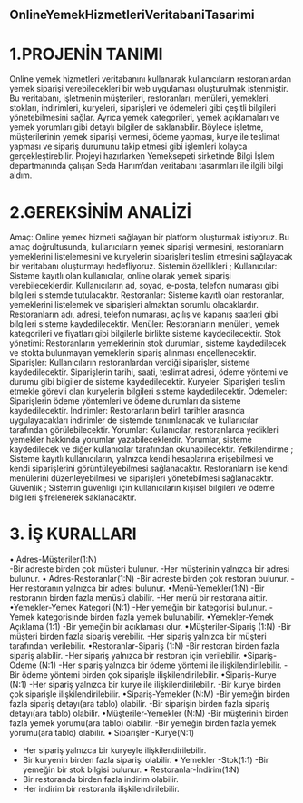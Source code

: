 ## OnlineYemekHizmetleriVeritabaniTasarimi
# 1.PROJENİN TANIMI
 Online yemek hizmetleri veritabanını kullanarak kullanıcıların 
restoranlardan yemek siparişi verebilecekleri bir web uygulaması 
oluşturulmak istenmiştir. Bu veritabanı, işletmenin müşterileri, 
restoranları, menüleri, yemekleri, stokları, indirimleri, kuryeleri, 
siparişleri ve ödemeleri gibi çeşitli bilgileri yönetebilmesini sağlar. 
Ayrıca yemek kategorileri, yemek açıklamaları ve yemek yorumları gibi 
detaylı bilgiler de saklanabilir. Böylece işletme, müşterilerinin yemek 
siparişi vermesi, ödeme yapması, kurye ile teslimat yapması ve sipariş 
durumunu takip etmesi gibi işlemleri kolayca gerçekleştirebilir.
 Projeyi hazırlarken Yemeksepeti şirketinde Bilgi İşlem departmanında 
çalışan Seda Hanım’dan veritabanı tasarımları ile ilgili bilgi aldım.
 
 # 2.GEREKSİNİM ANALİZİ
Amaç: Online yemek hizmeti sağlayan bir platform oluşturmak 
istiyoruz. Bu amaç doğrultusunda, kullanıcıların yemek siparişi 
vermesini, restoranların yemeklerini listelemesini ve kuryelerin 
siparişleri teslim etmesini sağlayacak bir veritabanı oluşturmayı 
hedefliyoruz.
Sistemin özellikleri ;
Kullanıcılar: Sisteme kayıtlı olan kullanıcılar, online olarak yemek 
siparişi verebileceklerdir. Kullanıcıların ad, soyad, e-posta, telefon 
numarası gibi bilgileri sistemde tutulacaktır.
Restoranlar: Sisteme kayıtlı olan restoranlar, yemeklerini listelemek ve 
siparişleri almaktan sorumlu olacaklardır. Restoranların adı, adresi, 
telefon numarası, açılış ve kapanış saatleri gibi bilgileri sisteme 
kaydedilecektir.
Menüler: Restoranların menüleri, yemek kategorileri ve fiyatları gibi 
bilgilerle birlikte sisteme kaydedilecektir.
Stok yönetimi: Restoranların yemeklerinin stok durumları, sisteme 
kaydedilecek ve stokta bulunmayan yemeklerin sipariş alınması 
engellenecektir.
Siparişler: Kullanıcıların restoranlardan verdiği siparişler, sisteme 
kaydedilecektir. Siparişlerin tarihi, saati, teslimat adresi, ödeme 
yöntemi ve durumu gibi bilgiler de sisteme kaydedilecektir.
Kuryeler: Siparişleri teslim etmekle görevli olan kuryelerin bilgileri 
sisteme kaydedilecektir.
Ödemeler: Siparişlerin ödeme yöntemleri ve ödeme durumları da 
sisteme kaydedilecektir.
İndirimler: Restoranların belirli tarihler arasında uygulayacakları 
indirimler de sistemde tanımlanacak ve kullanıcılar tarafından 
görülebilecektir.
Yorumlar: Kullanıcılar, restoranlarda yedikleri yemekler hakkında 
yorumlar yazabileceklerdir. Yorumlar, sisteme kaydedilecek ve diğer 
kullanıcılar tarafından okunabilecektir.
Yetkilendirme ;
Sisteme kayıtlı kullanıcıların, yalnızca kendi hesaplarına erişebilmesi ve 
kendi siparişlerini görüntüleyebilmesi sağlanacaktır. Restoranların ise 
kendi menülerini düzenleyebilmesi ve siparişleri yönetebilmesi 
sağlanacaktır.
Güvenlik ;
Sistemin güvenliği için kullanıcıların kişisel bilgileri ve ödeme bilgileri 
şifrelenerek saklanacaktır.

 # 3. İŞ KURALLARI
 • Adres-Müşteriler(1:N)
<br> -Bir adreste birden çok müşteri bulunur.
-Her müşterinin yalnızca bir adresi bulunur.
 • Adres-Restoranlar(1:N)
-Bir adreste birden çok restoran bulunur.
-Her restoranın yalnızca bir adresi bulunur.
 •Menü-Yemekler(1:N)
-Bir restoranın birden fazla menüsü olabilir.
-Her menü bir restorana aittir.
 •Yemekler-Yemek Kategori (N:1)
-Her yemeğin bir kategorisi bulunur.
-Yemek kategorisinde birden fazla yemek bulunabilir.
 •Yemekler-Yemek Açıklama (1:1)
-Bir yemeğin bir açıklaması olur.
 •Müşteriler-Sipariş (1:N)
-Bir müşteri birden fazla sipariş verebilir.
-Her sipariş yalnızca bir müşteri tarafından verilebilir.
 •Restoranlar-Sipariş (1:N)
-Bir restoran birden fazla sipariş alabilir.
-Her sipariş yalnızca bir restoran için verilebilir.
 •Sipariş-Ödeme (N:1)
-Her sipariş yalnızca bir ödeme yöntemi ile ilişkilendirilebilir.
-Bir ödeme yöntemi birden çok siparişle ilişkilendirilebilir.
 •Sipariş-Kurye (N:1)
-Her sipariş yalnızca bir kurye ile ilişkilendirilebilir.
-Bir kurye birden çok siparişle ilişkilendirilebilir.
 •Sipariş-Yemekler (N:M)
-Bir yemeğin birden fazla sipariş detayı(ara tablo) olabilir.
-Bir siparişin birden fazla sipariş detayı(ara tablo) olabilir.
 •Müşteriler-Yemekler (N:M)
-Bir müşterinin birden fazla yemek yorumu(ara tablo) olabilir.
-Bir yemeğin birden fazla yemek yorumu(ara tablo) olabilir.
 • Siparişler -Kurye(N:1)
- Her sipariş yalnızca bir kuryeyle ilişkilendirilebilir.
- Bir kuryenin birden fazla siparişi olabilir.
 • Yemekler -Stok(1:1)
-Bir yemeğin bir stok bilgisi bulunur.
 • Restoranlar-İndirim(1:N)
- Bir restoranda birden fazla indirim olabilir.
- Her indirim bir restoranla ilişkilendirilebilir.

 
